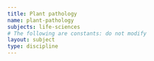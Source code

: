 ```yaml
---
title: Plant pathology
name: plant-pathology
subjects: life-sciences
# The following are constants: do not modify
layout: subject
type: discipline
---
```

